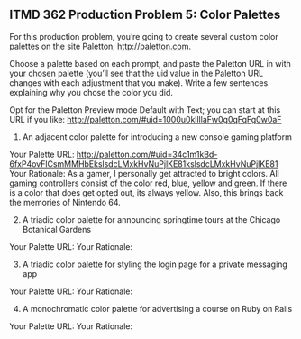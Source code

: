 ﻿## ITMD 362 Production Problem 5: Color Palettes

For this production problem, you’re going to create several custom color palettes on the site Paletton, http://paletton.com.

Choose a palette based on each prompt, and paste the Paletton URL in with your chosen palette (you’ll see that the uid value in the Paletton URL changes with each adjustment that you make). Write a few sentences explaining why you chose the color you did.

Opt for the Paletton Preview mode Default with Text; you can start at this URL if you like: http://paletton.com/#uid=1000u0kllllaFw0g0qFqFg0w0aF

1. An adjacent color palette for introducing a new console gaming platform

Your Palette URL: http://paletton.com/#uid=34c1m1kBd-6fxP4ovFlCsmMMHbEkslsdcLMxkHvNuPjlKE81kslsdcLMxkHvNuPjlKE81
Your Rationale: As a gamer, I personally get attracted to bright colors. All gaming controllers consist of the color red, blue, yellow and green. If there is a color that does get opted out, its always yellow. Also, this brings back the memories of Nintendo 64.

2. A triadic color palette for announcing springtime tours at the Chicago Botanical Gardens

Your Palette URL:
Your Rationale:

3. A triadic color palette for styling the login page for a private messaging app

Your Palette URL:
Your Rationale:

4. A monochromatic color palette for advertising a course on Ruby on Rails

Your Palette URL:
Your Rationale:

